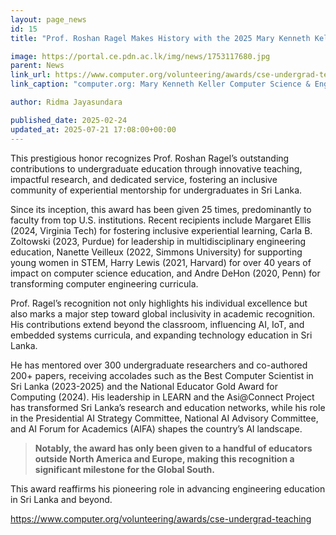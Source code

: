 ```yaml
---
layout: page_news
id: 15
title: "Prof. Roshan Ragel Makes History with the 2025 Mary Kenneth Keller Award"

image: https://portal.ce.pdn.ac.lk/img/news/1753117680.jpg
parent: News
link_url: https://www.computer.org/volunteering/awards/cse-undergrad-teaching
link_caption: "computer.org: Mary Kenneth Keller Computer Science & Engineering Undergraduate Teaching Award"

author: Ridma Jayasundara

published_date: 2025-02-24
updated_at: 2025-07-21 17:08:00+00:00
---
```


<p>This prestigious honor recognizes Prof. Roshan Ragel’s outstanding contributions to undergraduate education through innovative teaching, impactful research, and dedicated service, fostering an inclusive community of experiential mentorship for undergraduates in Sri Lanka.</p><p>Since its inception, this award has been given 25 times, predominantly to faculty from top U.S. institutions. Recent recipients include Margaret Ellis (2024, Virginia Tech) for fostering inclusive experiential learning, Carla B. Zoltowski (2023, Purdue) for leadership in multidisciplinary engineering education, Nanette Veilleux (2022, Simmons University) for supporting young women in STEM, Harry Lewis (2021, Harvard) for over 40 years of impact on computer science education, and Andre DeHon (2020, Penn) for transforming computer engineering curricula.</p><p>Prof. Ragel’s recognition not only highlights his individual excellence but also marks a major step toward global inclusivity in academic recognition. His contributions extend beyond the classroom, influencing AI, IoT, and embedded systems curricula, and expanding technology education in Sri Lanka.</p><p>He has mentored over 300 undergraduate researchers and co-authored 200+ papers, receiving accolades such as the Best Computer Scientist in Sri Lanka (2023-2025) and the National Educator Gold Award for Computing (2024). His leadership in LEARN and the Asi@Connect Project has transformed Sri Lanka’s research and education networks, while his role in the Presidential AI Strategy Committee, National AI Advisory Committee, and AI Forum for Academics (AIFA) shapes the country’s AI landscape.</p><blockquote><p><strong>Notably, the award has only been given to a handful of educators outside North America and Europe, making this recognition a significant milestone for the Global South.</strong></p></blockquote><p>This award reaffirms his pioneering role in advancing engineering education in Sri Lanka and beyond.&nbsp;</p><p><a href="https://www.computer.org/volunteering/awards/cse-undergrad-teaching">https://www.computer.org/volunteering/awards/cse-undergrad-teaching</a>&nbsp;</p>

<!-- Automated Update by GitHub Actions -->
